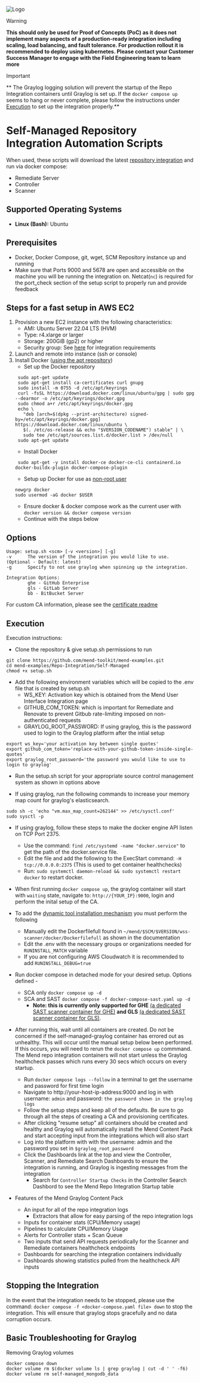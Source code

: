 ![Logo](https://mend-toolkit-resources-public.s3.amazonaws.com/img/mend-io-logo-horizontal.svg)  

> [!Warning]  
**This should only be used for Proof of Concepts (PoC) as it does not implement many aspects of a production-ready integration including scaling, load balancing, and fault tolerance.  For production rollout it is recommended to deploy using kubernetes.  Please contact your Customer Success Manager to engage with the Field Engineering team to learn more**  

> [!IMPORTANT]  
** The Graylog logging solution will prevent the startup of the Repo Integration containers until Graylog is set up. If the `docker compose up` seems to hang or never complete, please follow the instructions under [Execution](#execution) to set up the integration properly.**

# Self-Managed Repository Integration Automation Scripts
When used, these scripts will download the latest [repository integration](https://docs.mend.io/bundle/integrations/page/repo_integrations.html) and run via docker compose:
- Remediate Server
- Controller
- Scanner

## Supported Operating Systems
- **Linux (Bash):**	Ubuntu

## Prerequisites
- Docker, Docker Compose, git, wget, SCM Repository instance up and running
- Make sure that Ports 9000 and 5678 are open and accessible on the machine you will be running the integration on.  Netcat(```nc```) is required for the port_check section of the setup script to properly run and provide feedback

## Steps for a fast setup in AWS EC2
1) Provision a new EC2 instance with the following characteristics:
   - AMI: Ubuntu Server 22.04 LTS (HVM)
   - Type: r4.xlarge or larger
   - Storage: 200GiB (gp2) or higher
   - Security group: See [here](https://docs.mend.io/bundle/integrations/page/advanced_technical_information.html#Required-Open-Ports) for integration requirements
2) Launch and remote into instance (ssh or console)
3) Install Docker ([using the apt repository](https://docs.docker.com/engine/install/ubuntu/#install-using-the-repository))
   - Set up the Docker repository
   ```shell
    sudo apt-get update
    sudo apt-get install ca-certificates curl gnupg
    sudo install -m 0755 -d /etc/apt/keyrings
    curl -fsSL https://download.docker.com/linux/ubuntu/gpg | sudo gpg --dearmor -o /etc/apt/keyrings/docker.gpg
    sudo chmod a+r /etc/apt/keyrings/docker.gpg
    echo \
      "deb [arch=$(dpkg --print-architecture) signed-by=/etc/apt/keyrings/docker.gpg] https://download.docker.com/linux/ubuntu \
      $(. /etc/os-release && echo "$VERSION_CODENAME") stable" | \
      sudo tee /etc/apt/sources.list.d/docker.list > /dev/null
    sudo apt-get update
    ```     
   - Install Docker
   ```shell
    sudo apt-get -y install docker-ce docker-ce-cli containerd.io docker-buildx-plugin docker-compose-plugin
   ```
   - Setup up Docker for use as [non-root user](https://docs.docker.com/engine/install/linux-postinstall)
   ```shell
   newgrp docker
   sudo usermod -aG docker $USER
   ```
   - Ensure docker & docker compose work as the current user with ```docker version && docker compose version``` 
   - Continue with the steps below
    		
## Options
```
Usage: setup.sh <scm> [-v <version>] [-g]
-v      The version of the integration you would like to use. (Optional - Default: latest)
-g      Specify to not use graylog when spinning up the integration.

Integration Options:
        ghe - GitHub Enterprise
        gls - GitLab Server
        bb - BitBucket Server
```

For custom CA information, please see the [certificate readme](./certs.md)

## Execution
Execution instructions:  

- Clone the repository & give setup.sh permissions to run

```shell
git clone https://github.com/mend-toolkit/mend-examples.git 
cd mend-examples/Repo-Integration/Self-Managed 
chmod +x setup.sh
```
- Add the following environment variables which will be copied to the .env file that is created by setup.sh
  - WS_KEY: Activation key which is obtained from the Mend User Interface Integration page
  - GITHUB_COM_TOKEN: which is important for Remediate and Renovate to prevent Gitbub rate-limiting imposed on non-authenticated requests
  - GRAYLOG_ROOT_PASSWORD: If using graylog, this is the password used to login to the Graylog platform after the intial setup

```shell
export ws_key='your activation key between single quotes'
export github_com_token='replace-with-your-github-token-inside-single-quotes'
export graylog_root_password='the password you would like to use to login to graylog'
```

- Run the setup.sh script for your appropriate source control management system as shown in options above

- If using graylog, run the following commands to increase your memory map count for graylog's elasticsearch.

```shell
sudo sh -c 'echo "vm.max_map_count=262144" >> /etc/sysctl.conf'
sudo sysctl -p
```

- If using graylog, follow these steps to make the docker engine API listen on TCP Port 2375.
  - Use the command: ``find /etc/systemd -name "docker.service"`` to get the path of the docker.service file.
  - Edit the file and add the following to the ExecStart command: ``-H tcp://0.0.0.0:2375`` (This is used to get container healthchecks)
  - Run: ``sudo systemctl daemon-reload && sudo systemctl restart docker`` to restart docker.  

- When first running ``docker compose up``, the graylog container will start with `waiting` state, navigate to: `http://{YOUR_IP}:9000`, login and perform the inital setup of the CA.
- To add the [dynamic tool installation mechanism](https://docs.mend.io/bundle/integrations/page/dynamic_tool_installation_mechanism.html) you must perform the following
  - Manually edit the Dockerfilefull found in ```~/mend/$SCM/$VERSION/wss-scanner/docker/Dockerfilefull``` as shown in the documentation
  - Edit the .env with the necessary groups or organizations needed for ```RUNINSTALL_MATCH``` variable
  - If you are not configuring AWS Cloudwatch it is recommended to add ```RUNINSTALL_DEBUG=true```
- Run docker compose in detached mode for your desired setup. Options defined -
  - SCA only ```docker compose up -d```
  - SCA and SAST ```docker compose -f docker-compose-sast.yaml up -d```
    - **Note: this is currently only supported for GHE** [(a dedicated SAST scanner container for GHE)](https://docs.mend.io/bundle/integrations/page/deploy_with_docker.html#Target-Machine:-Run-the-Containers) **and GLS** [(a dedicated SAST scanner container for GLS)](https://docs.mend.io/integrations/latest/installation-prerequisites-mend-for-gitlab#InstallationPrerequisites-MendforGitLab-DedicatedSASTConfiguration).

- After running this, wait until all containers are created.  Do not be concerned if the self-managed-graylog container has errored out as unhealthy.  This will occur until the manual setup below been performed.  If this occurs, you will need to rerun the ```docker compose up``` commmand.  The Mend repo integration containers will not start unless the Graylog healthcheck passes which runs every 30 secs which occurs on every startup.
  - Run `docker compose logs --follow` in a terminal to get the username and password for first time login
  - Navigate to http://your-host-ip-address:9000 and log in with username: `admin` and password: `the password shown in the graylog logs`
  - Follow the setup steps and keep all of the defaults.  Be sure to go through all the steps of creating a CA and provisioning certificates.
  - After clicking "resume setup" all containers should be created and healthy and Graylog will automatically install the Mend Content Pack and start accepting input from the integrations which will also start  
  - Log into the platform with with the username: admin and the password you set in `$graylog_root_password`  
  - Click the Dashboards link at the top and view the Controller, Scanner, and Remediate Search Dashboards to ensure the integration is running, and Graylog is ingesting messages from the integration
    - Search for ```Controller Startup Checks``` in the Controller Search Dashbord to see the Mend Repo Integration Startup table


- Features of the Mend Graylog Content Pack  
  - An input for all of the repo integration logs  
    - Extractors that allow for easy parsing of the repo integration logs  
  - Inputs for container stats (CPU/Memory usage)
  - Pipelines to calculate CPU/Memory Usage
  - Alerts for Controller stats + Scan Queue
  - Two inputs that send API requests periodically for the Scanner and Remediate containers healthcheck endpoints  
  - Dashboards for searching the integration containers individually  
  - Dashboards showing statistics pulled from the healthcheck API inputs  

## Stopping the Integration

In the event that the integration needs to be stopped, please use the command: `docker compose -f <docker-compose.yaml file> down` to stop the integration. This will ensure that graylog stops gracefully and no data corruption occurs.

## Basic Troubleshooting for Graylog
Removing Graylog volumes
```shell
docker compose down
docker volume rm $(docker volume ls | grep graylog | cut -d ' ' -f6)
docker volume rm self-managed_mongodb_data
```
